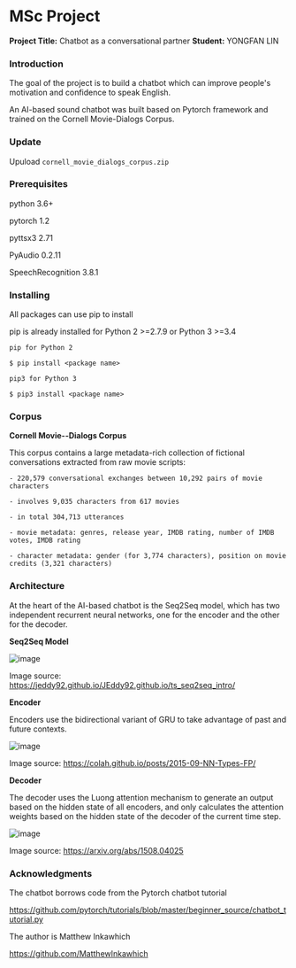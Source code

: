 # MSc Project
**Project Title:** Chatbot as a conversational partner
**Student:** YONGFAN LIN

### Introduction

The goal of the project is to build a chatbot which can improve people's motivation and confidence to speak English.

An AI-based sound chatbot was built based on Pytorch framework and trained on the Cornell Movie-Dialogs Corpus.  


### Update

Upuload ``cornell_movie_dialogs_corpus.zip``  


### Prerequisites

python 3.6+

pytorch 1.2

pyttsx3 2.71

PyAudio 0.2.11

SpeechRecognition 3.8.1


### Installing

All packages can use pip to install

pip is already installed for Python 2 >=2.7.9 or Python 3 >=3.4 

``pip for Python 2``

```shell
$ pip install <package name>
```

``pip3 for Python 3``

```shell
$ pip3 install <package name>
```

### Corpus

**Cornell Movie--Dialogs Corpus**

This corpus contains a large metadata-rich collection of fictional conversations extracted from raw movie scripts:


```
- 220,579 conversational exchanges between 10,292 pairs of movie characters

- involves 9,035 characters from 617 movies

- in total 304,713 utterances

- movie metadata: genres, release year, IMDB rating, number of IMDB votes, IMDB rating

- character metadata: gender (for 3,774 characters), position on movie credits (3,321 characters)

```

### Architecture

At the heart of the AI-based chatbot is the Seq2Seq model, which has two independent recurrent neural networks, one for the encoder and the other for the decoder.

**Seq2Seq Model**

 ![image](https://jeddy92.github.io/images/ts_intro/seq2seq_ts.png 'The encoder-decoder architecture')

Image source: https://jeddy92.github.io/JEddy92.github.io/ts_seq2seq_intro/

**Encoder**

Encoders use the bidirectional variant of GRU to take advantage of past and future contexts.

 ![image](https://colah.github.io/posts/2015-09-NN-Types-FP/img/RNN-bidirectional.png 'Bidirectional RNN')

Image source: https://colah.github.io/posts/2015-09-NN-Types-FP/

**Decoder**

The decoder uses the Luong attention mechanism to generate an output based on the hidden state of all encoders, and only calculates the attention weights based on the hidden state of the decoder of the current time step.

 ![image](https://pytorch.org/tutorials/_images/global_attn.png 'Global attention mechanism')
 
Image source: https://arxiv.org/abs/1508.04025

### Acknowledgments

The chatbot borrows code from the Pytorch chatbot tutorial 

https://github.com/pytorch/tutorials/blob/master/beginner_source/chatbot_tutorial.py

The author is Matthew Inkawhich 

https://github.com/MatthewInkawhich


